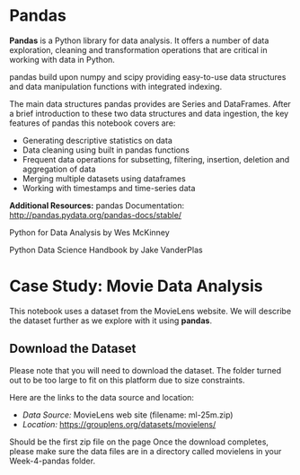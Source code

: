 # Pandas
**Pandas** is a Python library for data analysis. It offers a number of data exploration, cleaning and transformation operations that are critical in working with data in Python.

pandas build upon numpy and scipy providing easy-to-use data structures and data manipulation functions with integrated indexing.

The main data structures pandas provides are Series and DataFrames. After a brief introduction to these two data structures and data ingestion, the key features of pandas this notebook covers are:

* Generating descriptive statistics on data
* Data cleaning using built in pandas functions
* Frequent data operations for subsetting, filtering, insertion, deletion and aggregation of data
* Merging multiple datasets using dataframes
* Working with timestamps and time-series data


**Additional Resources:**
pandas Documentation: http://pandas.pydata.org/pandas-docs/stable/

Python for Data Analysis by Wes McKinney

Python Data Science Handbook by Jake VanderPlas


# Case Study: Movie Data Analysis


This notebook uses a dataset from the MovieLens website. We will describe the dataset further as we explore with it using **pandas**.

## Download the Dataset
Please note that you will need to download the dataset. The folder turned out to be too large to fit on this platform due to size constraints.

Here are the links to the data source and location:
* *Data Source:* MovieLens web site (filename: ml-25m.zip)
* *Location:* https://grouplens.org/datasets/movielens/

Should be the first zip file on the page
Once the download completes, please make sure the data files are in a directory called movielens in your Week-4-pandas folder.
